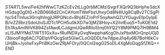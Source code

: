 $START$L5wv/Fe42hfWwCTzKZcEv2tLLg0rbMCMziSvgrFXQr9Q3bHpfw3dcXHGdsgOgDI0+h2B0668d2CnCAYomTWeFbzUhxyOd8N4lUg9CqBv2TCSgPlhjc54TInlus30r/qIhIngjURPQNcd+Bhj4EZ/oPrF5nyAwhQZUYGugvEfpGyIpEB/ivZZ6brzSdoU/uSJDTc1PCH5u0kXD7w3jMZ8Hoy+X2ilvtEuqS+TuKOE1d2Eh7AsAmlNIVK894ZsfAwdLCJdgmUQwRRIo5tmj0hYQ2Y8M9PMQ7lH9BM4xLISJMIYMd7/WT51GxXu+fRufNDXyGvqNwpphaKcgOhJxPbxMOrQnpUGj0/3biooFdg6AC/7QEIpVPQcgSst5GlwCLoOQDDLfw7djpeJ/Iq4y6B7BoH6kCvUHjBk+/yoIwFxyPri8KzOerZRjAFOry/0QCnl2egG25oDL4XgMoDqgSfZKQ==$END$